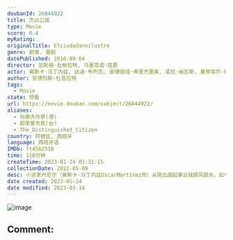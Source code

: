 ```yaml
---
doubanId: 26844922
title: 杰出公民
type: Movie
score: 8.4
myRating: 
originalTitle: Elciudadanoilustre
genre: 剧情, 喜剧
datePublished: 2016-09-04
director: 加斯顿·杜帕拉特, 马里亚诺·寇恩
actor: 奥斯卡·马丁内兹, 达迪·布列瓦, 安德丽娅·弗里杰里奥, 诺拉·纳瓦斯, 曼努埃尔·维森特, 马塞洛·丹德烈亚, 贝伦·沙瓦纳, 古斯塔沃·加尔松, 朱利安·拉基尔·泰拉里尼, 艾玛·里维拉, 尼古拉斯·德·特蕾西, 丹尼尔·卡尔吉曼, 亚历克西斯·洛佩兹·科斯塔, 莱昂纳多·穆里亚, 佩德罗·罗斯
author: 安德烈斯·杜普拉特
tags:
  - Movie
state: 想看
url: https://movie.douban.com/subject/26844922/
aliases:
  - 玩谢大作家(港)
  - 超荣誉市民(台)
  - The_Distinguished_Citizen
country: 阿根廷, 西班牙
language: 西班牙语
IMDb: tt4562518
time: 118分钟
createTime: 2023-01-24 01:31:15
collectionDate: 2022-05-09
desc: 小说家丹尼尔（奥斯卡·马丁内兹OscarMartínez饰）从刚出道起事业就顺风顺水，如今更是获得了诺贝尔文学奖的殊荣，攀登上了职业的顶峰，然而这荣誉却并未带给他满足，恰恰相反，丹尼尔担心名声和...
date created: 2023-01-24
date modified: 2023-03-14
---
```


![image](p2441383861.jpg)

Comment:
---
